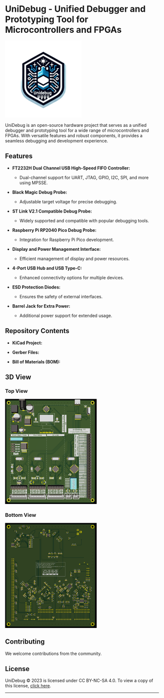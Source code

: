 # UniDebug - Unified Debugger and Prototyping Tool for Microcontrollers and FPGAs

<img src="https://github.com/shreyask21/UniDebug/raw/main/logo.png" alt="drawing" width="250"/>

UniDebug is an open-source hardware project that serves as a unified debugger and prototyping tool for a wide range of microcontrollers and FPGAs. With versatile features and robust components, it provides a seamless debugging and development experience.

## Features

- **FT2232H Dual Channel USB High-Speed FIFO Controller:**
  - Dual-channel support for UART, JTAG, GPIO, I2C, SPI, and more using MPSSE.

- **Black Magic Debug Probe:**
  - Adjustable target voltage for precise debugging.

- **ST Link V2.1 Compatible Debug Probe:**
  - Widely supported and compatible with popular debugging tools.

- **Raspberry Pi RP2040 Pico Debug Probe:**
  - Integration for Raspberry Pi Pico development.

- **Display and Power Management Interface:**
  - Efficient management of display and power resources.

- **4-Port USB Hub and USB Type-C:**
  - Enhanced connectivity options for multiple devices.

- **ESD Protection Diodes:**
  - Ensures the safety of external interfaces.

- **Barrel Jack for Extra Power:**
  - Additional power support for extended usage.

## Repository Contents

- **KiCad Project:** 

- **Gerber Files:** 

- **Bill of Materials (BOM):**

## 3D View

### Top View
<img src="https://github.com/shreyask21/UniDebug/raw/main/top.png" alt="drawing" width="300"/>

### Bottom View
<img src="https://github.com/shreyask21/UniDebug/raw/main/bottom.png" alt="drawing" width="300"/>

## Contributing

We welcome contributions from the community.

## License

UniDebug © 2023 is licensed under CC BY-NC-SA 4.0. To view a copy of this license, [click here](http://creativecommons.org/licenses/by-nc-sa/4.0/).

---